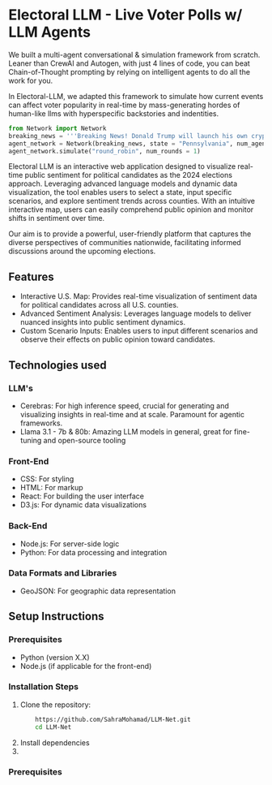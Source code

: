 # **Electoral LLM - Live Voter Polls w/ LLM Agents**

We built a multi-agent conversational & simulation framework from scratch. Leaner than CrewAI and Autogen, with just 4 lines of code, you can beat Chain-of-Thought prompting by relying on intelligent agents to do all the work for you. 

In Electoral-LLM, we adapted this framework to simulate how current events can affect voter popularity in real-time by mass-generating hordes of human-like llms with hyperspecific backstories and indentities. 

```python
from Network import Network
breaking_news = '''Breaking News! Donald Trump will launch his own cryptocurrency.'''
agent_network = Network(breaking_news, state = "Pennsylvania", num_agents = 15)
agent_network.simulate("round_robin", num_rounds = 1)
```

Electoral LLM  is an interactive web application designed to visualize real-time public sentiment for political candidates as the 2024 elections approach. Leveraging advanced language models and dynamic data visualization, the tool enables users to select a state, input specific scenarios, and explore sentiment trends across counties.
With an intuitive interactive map, users can easily comprehend public opinion and monitor shifts in sentiment over time.

Our aim is to provide a powerful, user-friendly platform that captures the diverse perspectives of communities nationwide, facilitating informed discussions around the upcoming elections.


## **Features**
- Interactive U.S. Map: Provides real-time visualization of sentiment data for political candidates across all U.S. counties.
- Advanced Sentiment Analysis: Leverages language models to deliver nuanced insights into public sentiment dynamics.
- Custom Scenario Inputs: Enables users to input different scenarios and observe their effects on public opinion toward candidates.

## **Technologies used**

### LLM's
- Cerebras: For high inference speed, crucial for generating and visualizing insights in real-time and at scale. Paramount for agentic frameworks.
- Llama 3.1 - 7b & 80b: Amazing LLM models in general, great for fine-tuning and open-source tooling

### Front-End
- CSS: For styling
- HTML: For markup
- React: For building the user interface
- D3.js: For dynamic data visualizations

### Back-End
- Node.js: For server-side logic
- Python: For data processing and integration

### Data Formats and Libraries
- GeoJSON: For geographic data representation

## **Setup Instructions**

### **Prerequisites**
- Python (version X.X)
- Node.js (if applicable for the front-end)

### **Installation Steps**
1. Clone the repository:
   ```bash git clone
       https://github.com/SahraMohamad/LLM-Net.git
       cd LLM-Net 
2. Install dependencies
3. 
### **Prerequisites**



